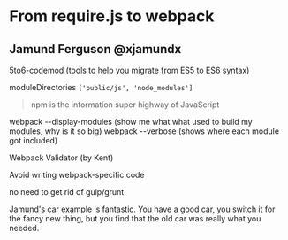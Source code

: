 From require.js to webpack
==========================

## Jamund Ferguson @xjamundx

5to6-codemod (tools to help you migrate from ES5 to ES6 syntax)

moduleDirectories `['public/js', 'node_modules']`

> npm is the information super highway of JavaScript

webpack --display-modules (show me what what used to build my modules, why is it so big)
webpack --verbose (shows where each module got included)

Webpack Validator (by Kent)

Avoid writing webpack-specific code

no need to get rid of gulp/grunt

Jamund's car example is fantastic. You have a good car, you switch it for the fancy new thing,
but you find that the old car was really what you needed.
